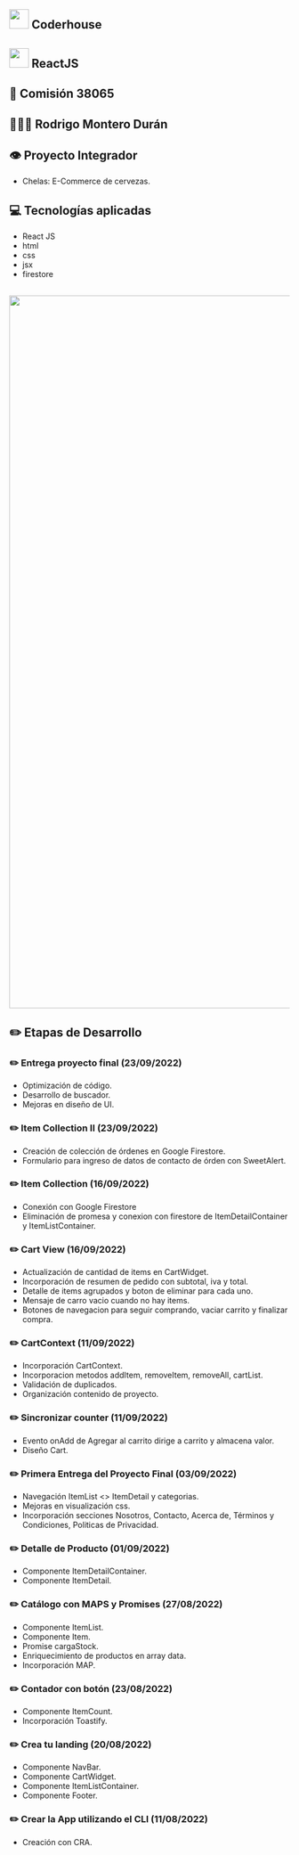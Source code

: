 ## <img src="https://user-images.githubusercontent.com/103367542/170897064-db2db840-0d26-402a-b3bc-3c3f27df5f4f.png" width="35"> Coderhouse
## <img src="https://upload.wikimedia.org/wikipedia/commons/thumb/4/47/React.svg/1200px-React.svg.png" width="35"> ReactJS
## 🏫 Comisión 38065
## 👨🏻‍🎓 Rodrigo Montero Durán
## 👁 Proyecto Integrador
- Chelas: E-Commerce de cervezas.
## 💻 Tecnologías aplicadas
- React JS
- html
- css
- jsx
- firestore
## <img src="https://user-images.githubusercontent.com/103367542/191907090-418b8cbb-71e5-4161-a210-530a5e05fa4e.gif" width="1280" heigth="800"> 
## ✏️ Etapas de Desarrollo
### ✏️ Entrega proyecto final (23/09/2022)
- Optimización de código.
- Desarrollo de buscador.
- Mejoras en diseño de UI.
### ✏️ Item Collection II (23/09/2022)
- Creación de colección de órdenes en Google Firestore.
- Formulario para ingreso de datos de contacto de órden con SweetAlert.
### ✏️ Item Collection (16/09/2022)
- Conexión con Google Firestore
- Eliminación de promesa y conexion con firestore de ItemDetailContainer y ItemListContainer.
### ✏️ Cart View (16/09/2022)
- Actualización de cantidad de items en CartWidget.
- Incorporación de resumen de pedido con subtotal, iva y total.
- Detalle de items agrupados y boton de eliminar para cada uno.
- Mensaje de carro vacio cuando no hay items.
- Botones de navegacion para seguir comprando, vaciar carrito y finalizar compra.
### ✏️ CartContext (11/09/2022)
- Incorporación CartContext.
- Incorporacion metodos addItem, removeItem, removeAll, cartList.
- Validación de duplicados.
- Organización contenido de proyecto.
### ✏️ Sincronizar counter (11/09/2022)
- Evento onAdd de Agregar al carrito dirige a carrito y almacena valor.
- Diseño Cart.
### ✏️ Primera Entrega del Proyecto Final (03/09/2022)
- Navegación ItemList <> ItemDetail y categorias.
- Mejoras en visualización css.
- Incorporación secciones Nosotros, Contacto, Acerca de, Términos y Condiciones, Politicas de Privacidad.
### ✏️ Detalle de Producto (01/09/2022)
- Componente ItemDetailContainer.
- Componente ItemDetail.
### ✏️ Catálogo con MAPS y Promises (27/08/2022)
- Componente ItemList.
- Componente Item.
- Promise cargaStock.
- Enriquecimiento de productos en array data.
- Incorporación MAP.
### ✏️ Contador con botón (23/08/2022)
- Componente ItemCount.
- Incorporación Toastify.
### ✏️ Crea tu landing (20/08/2022)
- Componente NavBar.
- Componente CartWidget.
- Componente ItemListContainer.
- Componente Footer.
### ✏️ Crear la App utilizando el CLI (11/08/2022)
- Creación con CRA.
